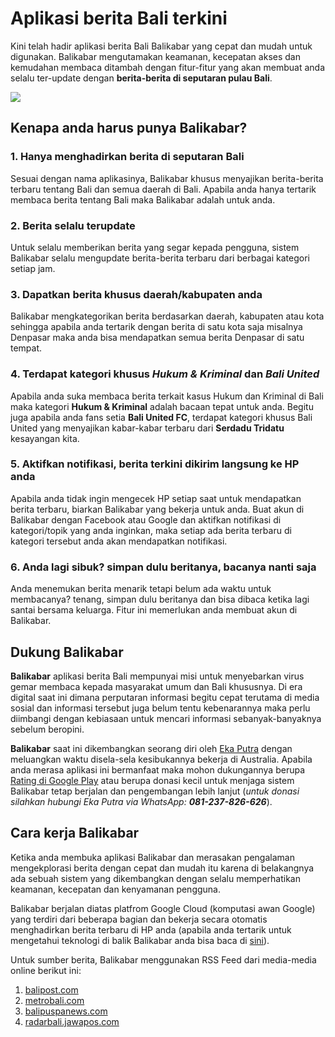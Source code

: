 # Aplikasi berita Bali terkini

Kini telah hadir aplikasi berita Bali Balikabar yang cepat dan mudah untuk digunakan. Balikabar mengutamakan keamanan, kecepatan akses dan kemudahan membaca ditambah dengan fitur-fitur yang akan membuat anda selalu ter-update dengan **berita-berita di seputaran pulau Bali**.

<img src="https://raw.githubusercontent.com/apps4bali/gatrabali-app/master/appstore/Banner.png"/>


## Kenapa anda harus punya Balikabar?

### 1. Hanya menghadirkan berita di seputaran Bali
Sesuai dengan nama aplikasinya, Balikabar khusus menyajikan berita-berita terbaru tentang Bali dan semua daerah di Bali. Apabila anda hanya tertarik membaca berita tentang Bali maka Balikabar adalah untuk anda.

### 2. Berita selalu terupdate
Untuk selalu memberikan berita yang segar kepada pengguna, sistem Balikabar selalu mengupdate berita-berita terbaru dari berbagai kategori setiap jam.

### 3. Dapatkan berita khusus daerah/kabupaten anda
Balikabar mengkategorikan berita berdasarkan daerah, kabupaten atau kota sehingga apabila anda tertarik dengan berita di satu kota saja misalnya Denpasar maka anda bisa mendapatkan semua berita Denpasar di satu tempat.

### 4. Terdapat kategori khusus _Hukum & Kriminal_ dan _Bali United_
Apabila anda suka membaca berita terkait kasus Hukum dan Kriminal di Bali maka kategori **Hukum & Kriminal** adalah bacaan tepat untuk anda. Begitu juga apabila anda fans setia **Bali United FC**, terdapat kategori khusus Bali United yang menyajikan kabar-kabar terbaru dari **Serdadu Tridatu** kesayangan kita.

### 5. Aktifkan notifikasi, berita terkini dikirim langsung ke HP anda
Apabila anda tidak ingin mengecek HP setiap saat untuk mendapatkan berita terbaru, biarkan Balikabar yang bekerja untuk anda. Buat akun di Balikabar dengan Facebook atau Google dan aktifkan notifikasi di kategori/topik yang anda inginkan, maka setiap ada berita terbaru di kategori tersebut anda akan mendapatkan notifikasi.

### 6. Anda lagi sibuk? simpan dulu beritanya, bacanya nanti saja
Anda menemukan berita menarik tetapi belum ada waktu untuk membacanya? tenang, simpan dulu beritanya dan bisa dibaca ketika lagi santai bersama keluarga. Fitur ini memerlukan anda membuat akun di Balikabar.


## Dukung Balikabar
**Balikabar** aplikasi berita Bali mempunyai misi untuk menyebarkan virus gemar membaca kepada masyarakat umum dan Bali khususnya. Di era digital saat ini dimana perputaran informasi begitu cepat terutama di media sosial dan informasi tersebut juga belum tentu kebenarannya maka perlu diimbangi dengan kebiasaan untuk mencari informasi sebanyak-banyaknya sebelum beropini.

**Balikabar** saat ini dikembangkan seorang diri oleh [Eka Putra](https://ekaputra07.github.io/) dengan meluangkan waktu disela-sela kesibukannya bekerja di Australia. Apabila anda merasa aplikasi ini bermanfaat maka mohon dukungannya berupa [Rating di Google Play](https://play.google.com/store/apps/details?id=com.gatrabali.android) atau berupa donasi kecil untuk menjaga sistem Balikabar tetap berjalan dan pengembangan lebih lanjut (_untuk donasi silahkan hubungi Eka Putra via WhatsApp: **081-237-826-626**_).

## Cara kerja Balikabar
Ketika anda membuka aplikasi Balikabar dan merasakan pengalaman mengekplorasi berita dengan cepat dan mudah itu karena di belakangnya ada sebuah sistem yang dikembangkan dengan selalu memperhatikan keamanan, kecepatan dan kenyamanan pengguna.

Balikabar berjalan diatas platfrom Google Cloud (komputasi awan Google) yang terdiri dari beberapa bagian dan bekerja secara otomatis menghadirkan berita terbaru di HP anda (apabila anda tertarik untuk mengetahui teknologi di balik Balikabar anda bisa baca di [sini](https://github.com/apps4bali/gatrabali-backend#how-it-works)).

Untuk sumber berita, Balikabar menggunakan RSS Feed dari media-media online berikut ini:

1. [balipost.com](http://www.balipost.com/)
1. [metrobali.com](http://metrobali.com/)
1. [balipuspanews.com](https://www.balipuspanews.com/)
1. [radarbali.jawapos.com](https://radarbali.jawapos.com)
